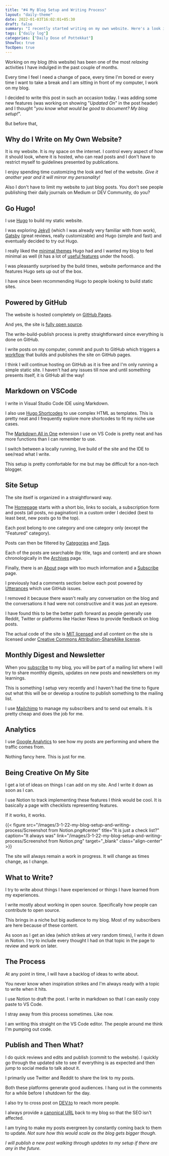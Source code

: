 ```yaml
---
title: "#4 My Blog Setup and Writing Process"
layout: "daily-theme"
date: 2022-01-03T16:02:01+05:30
draft: false
summary: "I recently started writing on my own website. Here's a look into my setup and the process I follow to write posts."
tags: ["daily log"]
categories: ["Daily Dose of Pottekkat"]
ShowToc: true
TocOpen: true
---
```


Working on my blog (this website) has been one of the most _relaxing_ activities I have indulged in the past couple of months.

Every time I feel I need a change of pace, every time I'm bored or every time I want to take a break and I am sitting in front of my computer, I work on my blog.

I decided to write this post in such an occasion today. I was adding some new features (was working on showing "_Updated On_" in the post header) and I thought "_you know what would be good to document? My blog setup!_".

But before that,

## Why do I Write on My Own Website?

It is my website. It is my space on the internet. I control every aspect of how it should look, where it is hosted, who can read posts and I don't have to restrict myself to guidelines presented by publications.

I enjoy spending time customizing the look and feel of the website. _Give it another year and it will mirror my personality!_

Also I don't have to limit my website to just blog posts. You don't see people publishing their daily journals on Medium or DEV Community, do you?

## Go Hugo!

I use [Hugo](https://gohugo.io/) to build my static website.

I was exploring [Jekyll](https://jekyllrb.com/) (which I was already very familiar with from work), [Gatsby](https://www.gatsbyjs.com/) (great reviews, really customizable) and Hugo (simple and fast) and eventually decided to try out Hugo.

I really liked the [minimal themes](https://themes.gohugo.io/tags/minimal/) Hugo had and I wanted my blog to feel minimal as well (it has a lot of [useful features](https://github.com/navendu-pottekkat/navendu-pottekkat.github.io#new-features) under the hood).

I was pleasantly surprised by the build times, website performance and the features Hugo sets up out of the box.

I have since been recommending Hugo to people looking to build static sites.

## Powered by GitHub

The website is hosted completely on [GitHub Pages](https://pages.github.com/).

And yes, the site is [fully open source](https://github.com/navendu-pottekkat/navendu-pottekkat.github.io).

The write-build-publish process is pretty straightforward since everything is done on GitHub.

I write posts on my computer, commit and push to GitHub which triggers a [workflow](https://github.com/navendu-pottekkat/navendu-pottekkat.github.io/blob/hugo/.github/workflows/gh-pages.yml) that builds and publishes the site on GitHub pages.

I think I will continue hosting on GitHub as it is free and I'm only running a simple static site. I haven't had any issues till now and until something presents itself, it is GitHub all the way!

## Markdown on VSCode

I write in Visual Studio Code IDE using Markdown.

I also use [Hugo Shortcodes](https://gohugo.io/content-management/shortcodes/) to use complex HTML as templates. This is pretty neat and I frequently explore more shortcodes to fit my niche use cases.

The [Markdown All in One](https://marketplace.visualstudio.com/items?itemName=yzhang.markdown-all-in-one) extension I use on VS Code is pretty neat and has more functions than I can remember to use.

I switch between a locally running, live build of the site and the IDE to see/read what I write.

This setup is pretty comfortable for me but may be difficult for a non-tech blogger.

## Site Setup

The site itself is organized in a straightforward way.

The [Homepage](/) starts with a short bio, links to socials, a subscription form and posts (all posts, no pagination) in a custom order I decided (best to least best, new posts go to the top).

Each post belong to one category and one category only (except the "Featured" category).

Posts can then be filtered by [Categories](/categories) and [Tags](/tags).

Each of the posts are searchable (by title, tags and content) and are shown chronologically in the [Archives](/archives) page.

Finally, there is an [About](/about) page with too much information and a [Subscribe](/subscribe) page.

I previously had a comments section below each post powered by [Utterances](https://utteranc.es/) which use GitHub issues.

I removed it because there wasn't really any conversation on the blog and the conversations it had were not constructive and it was just an eyesore.

I have found this to be the better path forward as people generally use Reddit, Twitter or platforms like Hacker News to provide feedback on blog posts.

The actual code of the site is [MIT licensed](https://github.com/navendu-pottekkat/navendu-pottekkat.github.io/blob/hugo/LICENSE) and all content on the site is licensed under [Creative Commons Attribution-ShareAlike license](https://creativecommons.org/licenses/by-sa/4.0/).

## Monthly Digest and Newsletter

When you [subscribe](/subscribe) to my blog, you will be part of a mailing list where I will try to share monthly digests, updates on new posts and newsletters on my learnings.

This is something I setup very recently and I haven't had the time to figure out what this will be or develop a routine to publish something to the mailing list.

I use [Mailchimp](https://mailchimp.com/) to manage my subscribers and to send out emails. It is pretty cheap and does the job for me.

## Analytics

I use [Google Analytics](https://marketingplatform.google.com/about/analytics/) to see how my posts are performing and where the traffic comes from.

Nothing fancy here. This is just for me.

## Being Creative On My Site

I get a lot of ideas on things I can add on my site. And I write it down as soon as I can.

I use Notion to track implementing these features I think would be cool. It is basically a page with checklists representing features.

If it works, it works.

{{< figure src="/images/3-1-22-my-blog-setup-and-writing-process/Screenshot from Notion.png#center" title="It is just a check list?" caption="It always was" link="/images/3-1-22-my-blog-setup-and-writing-process/Screenshot from Notion.png" target="_blank" class="align-center" >}}

The site will always remain a work in progress. It will change as times change, as I change.

## What to Write?

I try to write about things I have experienced or things I have learned from my experiences.

I write mostly about working in open source. Specifically how people can contribute to open source.

This brings in a niche but big audience to my blog. Most of my subscribers are here because of these content.

As soon as I get an idea (which strikes at very random times), I write it down in Notion. I try to include every thought I had on that topic in the page to review and work on later.

## The Process

At any point in time, I will have a backlog of ideas to write about.

You never know when inspiration strikes and I'm always ready with a topic to write when it hits.

I use Notion to draft the post. I write in markdown so that I can easily copy paste to VS Code.

I stray away from this process sometimes. Like now.

I am writing this straight on the VS Code editor. The people around me think I'm pumping out code.

## Publish and Then What?

I do quick reviews and edits and publish (commit to the website). I quickly go through the updated site to see if everything is as expected and then jump to social media to talk about it.

I primarily use Twitter and Reddit to share the link to my posts.

Both these platforms generate good audiences. I hang out in the comments for a while before I shutdown for the day.

I also try to cross post on [DEV.to](https://dev.to/) to reach more people.

I always provide a [canonical URL](https://developers.google.com/search/docs/advanced/crawling/consolidate-duplicate-urls#:~:text=Canonical%20URL%3A%20A%20canonical%20URL,Google%20chooses%20one%20as%20canonical.) back to my blog so that the SEO isn't affected.

I am trying to make my posts evergreen by constantly coming back to them to update. _Not sure how this would scale as the blog gets bigger though_.

_I will publish a new post walking through updates to my setup if there are any in the future._
